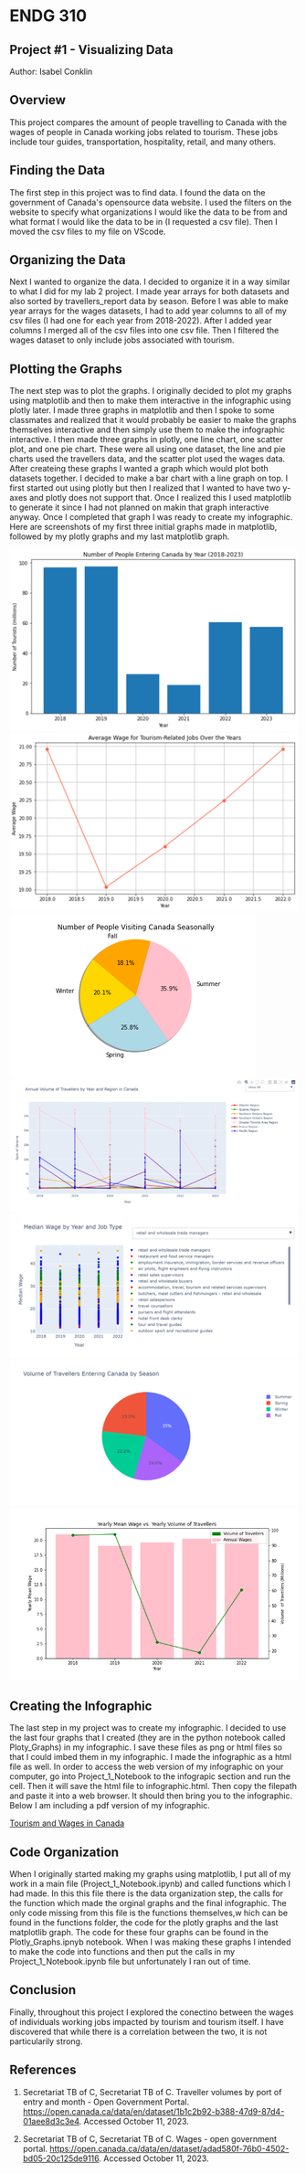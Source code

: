 # ENDG 310
## Project #1 - Visualizing Data
Author: Isabel Conklin

## Overview

This project compares the amount of people travelling to Canada with the wages of people in Canada working jobs related to tourism. These jobs include tour guides, transportation, hospitality, retail, and many others. 

## Finding the Data

The first step in this project was to find data. I found the data on the government of Canada's opensource data website. I used the filters on the website to specify what organizations I would like the data to be from and what format I would like the data to be in (I requested a csv file). Then I moved the csv files to my file on VScode. 

## Organizing the Data

Next I wanted to organize the data. I decided to organize it in a way similar to what I did for my lab 2 project. I made year arrays for both datasets and also sorted by travellers_report data by season. Before I was able to make year arrays for the wages datasets, I had to add year columns to all of my csv files (I had one for each year from 2018-2022). After I added year columns I merged all of the csv files into one csv file. Then I filtered the wages dataset to only include jobs associated with tourism.

## Plotting the Graphs

The next step was to plot the graphs. I originally decided to plot my graphs using matplotlib and then to make them interactive in the infographic using plotly later. I made three graphs in matplotlib and then I spoke to some classmates and realized that it would probably be easier to make the graphs themselves interactive and then simply use them to make the infographic interactive. I then made three graphs in plotly, one line chart, one scatter plot, and one pie chart. These were all using one dataset, the line and pie charts used the travellers data, and the scatter plot used the wages data. After createing these graphs I wanted a graph which would plot both datasets together. I decided to make a bar chart with a line graph on top. I first started out using plotly but then I realized that I wanted to have two y-axes and plotly does not support that. Once I realized this I used matplotlib to generate it since I had not planned on makin that graph interactive anyway. Once I completed that graph I was ready to create my infographic. Here are screenshots of my first three initial graphs made in matplotlib, followed by my plotly graphs and my last matplotlib graph.

<img src="Images/tourismbarchart.png">
<img src="Images/wages_line_graph.png">
<img src="Images/seasons_piechart.png">
<img src="Images/travellers_by_region.PNG">
<img src="Images/wages_by_year.png">
<img src="Images/seasonal_chart.png">
<img src="Images/wages&travellers_graph.png">

## Creating the Infographic

The last step in my project was to create my infographic. I decided to use the last four graphs that I created (they are in the python notebook called Ploty_Graphs) in my infographic. I save these files as png or html files so that I could imbed them in my infographic. I made the infographic as a html file as well. In order to access the web version of my infographic on your computer, go into Project_1_Notebook to the infograpic section and run the cell. Then it will save the html file to infographic.html. Then copy the filepath and paste it into a web browser. It should then bring you to the infographic. Below I am including a pdf version of my infographic.

<a href="Images/Tourism and Wages in Canada.pdf">Tourism and Wages in Canada</a>

## Code Organization

When I originally started making my graphs using matplotlib, I put all of my work in a main file (Project_1_Notebook.ipynb) and called functions which I had made. In this this file there is the data organization step, the calls for the function which made the orginal graphs and the final infographic. The only code missing from this file is the functions themselves,w hich can be found in the functions folder, the code for the plotly graphs and the last matplotlib graph. The code for these four graphs can be found in the Plotly_Graphs.ipnyb notebook. When I was making these graphs I intended to make the code into functions and then put the calls in my Project_1_Notebook.ipynb file but unfortunately I ran out of time.

## Conclusion

Finally, throughout this project I explored the conectino between the wages of individuals working jobs impacted by tourism and tourism itself. I have discovered that while there is a correlation between the two, it is not particularily strong. 

## References
1.  Secretariat TB of C, Secretariat TB of C. Traveller volumes by port of entry and month - Open Government Portal. https://open.canada.ca/data/en/dataset/1b1c2b92-b388-47d9-87d4-01aee8d3c3e4. Accessed October 11, 2023.

2.  Secretariat TB of C, Secretariat TB of C. Wages - open government portal. https://open.canada.ca/data/en/dataset/adad580f-76b0-4502-bd05-20c125de9116. Accessed October 11, 2023.